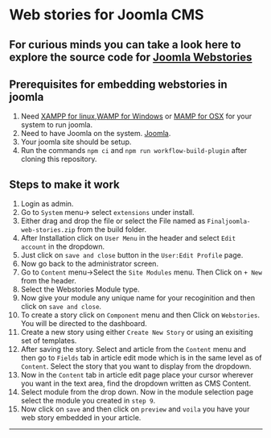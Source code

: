 # Web stories for Joomla CMS

For curious minds you can take a look here to explore the source code for [Joomla Webstories](https://github.com/amovar18/web-stories-joomla-javascript)
---

## Prerequisites for embedding webstories in joomla

1. Need [XAMPP for linux](https://www.apachefriends.org/download.html),[WAMP for Windows](https://www.wampserver.com/en/) or [MAMP for OSX](https://www.mamp.info/en/downloads/) for your system to run joomla.
2. Need to have Joomla on the system. [Joomla](https://downloads.joomla.org/).
3. Your joomla site should be setup.
4. Run the commands `npm ci` and `npm run workflow-build-plugin` after cloning this repository.

## Steps to make it work

1. Login as admin.
2. Go to `System` menu-> select `extensions` under install.
3. Either drag and drop the file or select the File named as `Finaljoomla-web-stories.zip` from the build folder.
4. After Installation click on `User Menu` in the header and select `Edit account` in the dropdown.
5. Just click on `save and close` button in the `User:Edit Profile` page.
6. Now go back to the administrator screen.
7. Go to `Content` menu->Select the `Site Modules` menu. Then Click on `+ New` from the header.
8. Select the Webstories Module type.
9. Now give your module any unique name for your recoginition and then click on `save and close`.
10. To create a story click on `Component` menu and then Click on `Webstories`. You will be directed to the dashboard.
11. Create a new story using either `Create New Story` or using an exisiting set of templates.
12. After saving the story. Select and article from the `Content` menu and then go to `Fields` tab in article edit mode which is in the same level as of `Content`. Select the story that you want to display from the dropdown.
13. Now in the `Content` tab in article edit page place your cursor wherever you want in the text area, find the dropdown written as CMS Content.
14. Select module from the drop down. Now in the module selection page select the module you created in `step 9`.
15. Now click on `save` and then click on `preview` and `voila` you have your web story embedded in your article.

---
